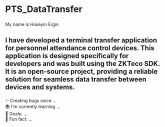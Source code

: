 <h1 align="left">PTS_DataTransfer</h1>

###

<p align="left">My name is Hüseyin Ergin</p>

###

<h2 align="left">I have developed a terminal transfer application for personnel 
  attendance control devices. This application is designed specifically for developers and was 
  built using the ZKTeco SDK. It is an open-source project, providing a reliable solution for 
  seamless data transfer between devices and systems.</h2>

###

<p align="left">✨ Creating bugs since ...<br>📚 I'm currently learning ...<br>🎯 Goals: ...<br>🎲 Fun fact: ...</p>

###
